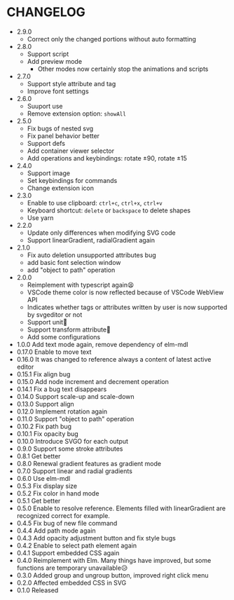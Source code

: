 # CHANGELOG

- 2.9.0
  - Correct only the changed portions without auto formatting
- 2.8.0
  - Support script
  - Add preview mode
    - Other modes now certainly stop the animations and scripts
- 2.7.0
  - Support style attribute and tag
  - Improve font settings
- 2.6.0
  - Suuport use
  - Remove extension option: `showAll`
- 2.5.0
  - Fix bugs of nested svg
  - Fix panel behavior better
  - Support defs
  - Add container viewer selector
  - Add operations and keybindings: rotate ±90, rotate ±15
- 2.4.0
  - Support image
  - Set keybindings for commands
  - Change extension icon
- 2.3.0
  - Enable to use clipboard: `ctrl+c`, `ctrl+x`, `ctrl+v`
  - Keyboard shortcut: `delete` or `backspace` to delete shapes
  - Use yarn
- 2.2.0
  - Update only differences when modifying SVG code
  - Support linearGradient, radialGradient again
- 2.1.0
  - Fix auto deletion unsupported attributes bug
  - add basic font selection window
  - add "object to path" operation
- 2.0.0
  - Reimplement with typescript again😫
  - VSCode theme color is now reflected because of VSCode WebView API
  - Indicates whether tags or attributes written by user is now supported by svgeditor or not
  - Support unit🎉
  - Support transform attribute🎉
  - Add some configurations
- 1.0.0 Add text mode again, remove dependency of elm-mdl
- 0.17.0 Enable to move text
- 0.16.0 It was changed to reference always a content of latest active editor 
- 0.15.1 Fix align bug
- 0.15.0 Add node increment and decrement operation
- 0.14.1 Fix a bug text disappears
- 0.14.0 Support scale-up and scale-down
- 0.13.0 Support align
- 0.12.0 Implement rotation again
- 0.11.0 Support "object to path" operation
- 0.10.2 Fix path bug
- 0.10.1 Fix opacity bug
- 0.10.0 Introduce SVGO for each output
- 0.9.0 Support some stroke attributes
- 0.8.1 Get better
- 0.8.0 Renewal gradient features as gradient mode
- 0.7.0 Support linear and radial gradients
- 0.6.0 Use elm-mdl
- 0.5.3 Fix display size
- 0.5.2 Fix color in hand mode
- 0.5.1 Get better
- 0.5.0 Enable to resolve reference. Elements filled with linearGradient are recognized correct for example.
- 0.4.5 Fix bug of new file command
- 0.4.4 Add path mode again
- 0.4.3 Add opacity adjustment button and fix style bugs
- 0.4.2 Enable to select path element again
- 0.4.1 Support embedded CSS again
- 0.4.0 Reimplement with Elm. Many things have improved, but some functions are temporary unavailable😥
- 0.3.0 Added group and ungroup button, improved right click menu
- 0.2.0 Affected embedded CSS in SVG
- 0.1.0 Released
